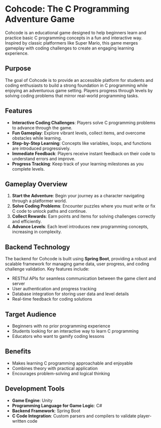 # Cohcode: The C Programming Adventure Game

Cohcode is an educational game designed to help beginners learn and practice basic C programming concepts in a fun and interactive way. Inspired by classic platformers like Super Mario, this game merges gameplay with coding challenges to create an engaging learning experience.

## Purpose
The goal of Cohcode is to provide an accessible platform for students and coding enthusiasts to build a strong foundation in C programming while enjoying an adventurous game setting. Players progress through levels by solving coding problems that mirror real-world programming tasks.

## Features
- **Interactive Coding Challenges**: Players solve C programming problems to advance through the game.
- **Fun Gameplay**: Explore vibrant levels, collect items, and overcome obstacles while learning.
- **Step-by-Step Learning**: Concepts like variables, loops, and functions are introduced progressively.
- **Immediate Feedback**: Players receive instant feedback on their code to understand errors and improve.
- **Progress Tracking**: Keep track of your learning milestones as you complete levels.

## Gameplay Overview
1. **Start the Adventure**: Begin your journey as a character navigating through a platformer world.
2. **Solve Coding Problems**: Encounter puzzles where you must write or fix C code to unlock paths and continue.
3. **Collect Rewards**: Earn points and items for solving challenges correctly and efficiently.
4. **Advance Levels**: Each level introduces new programming concepts, increasing in complexity.

## Backend Technology
The backend for Cohcode is built using **Spring Boot**, providing a robust and scalable framework for managing game data, user progress, and coding challenge validation. Key features include:
- RESTful APIs for seamless communication between the game client and server
- User authentication and progress tracking
- Database integration for storing user data and level details
- Real-time feedback for coding solutions

## Target Audience
- Beginners with no prior programming experience
- Students looking for an interactive way to learn C programming
- Educators who want to gamify coding lessons

## Benefits
- Makes learning C programming approachable and enjoyable
- Combines theory with practical application
- Encourages problem-solving and logical thinking

## Development Tools
- **Game Engine**: Unity
- **Programming Language for Game Logic**: C#
- **Backend Framework**: Spring Boot
- **C Code Integration**: Custom parsers and compilers to validate player-written code

